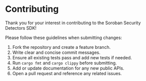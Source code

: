 # Contributing

Thank you for your interest in contributing to the Soroban Security Detectors SDK!

Please follow these guidelines when submitting changes:

1. Fork the repository and create a feature branch.
2. Write clear and concise commit messages.
3. Ensure all existing tests pass and add new tests if needed.
4. Run `cargo fmt` and `cargo clippy` before submitting.
5. Add or update documentation for any new public APIs.
6. Open a pull request and reference any related issues.